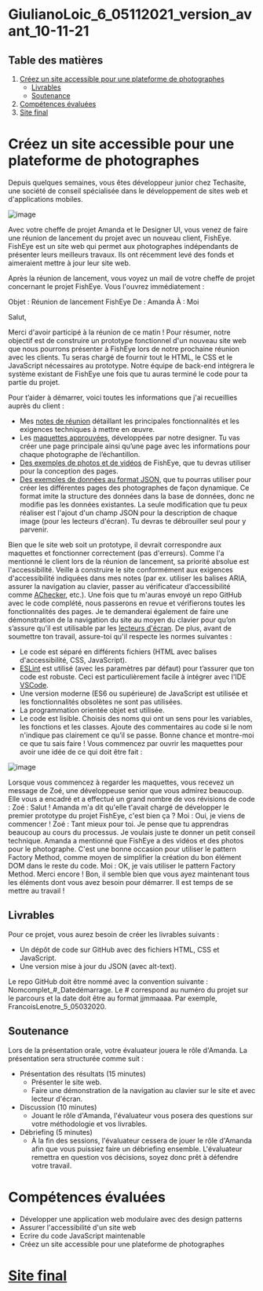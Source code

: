 # GiulianoLoic_6_05112021_version_avant_10-11-21
## Table des matières
1. [Créez un site accessible pour une plateforme de photographes](#Créez-un-site-accessible-pour-une-plateforme-de-photographes)
     * [Livrables](#Livrables)
     * [Soutenance](#Soutenance)
2. [Compétences évaluées](#Compétences-évaluées)
3. [Site final](#Site-final)

# Créez un site accessible pour une plateforme de photographes

Depuis quelques semaines, vous êtes développeur junior chez Techasite, une société de conseil
spécialisée dans le développement de sites web et d'applications mobiles.

![image](https://user.oc-static.com/upload/2020/08/18/15977566540758_15975854296086_image1%20(1).png)

Avec votre cheffe de projet Amanda et le Designer UI, vous venez de faire une réunion de lancement du projet avec un nouveau client, FishEye. FishEye est un site web qui permet aux photographes indépendants de présenter leurs meilleurs travaux. Ils ont récemment levé des fonds et aimeraient mettre à jour leur site web. 

Après la réunion de lancement, vous voyez un mail de votre cheffe de projet concernant le projet FishEye. Vous l'ouvrez immédiatement :

Objet : Réunion de lancement FishEye
De : Amanda
À : Moi

Salut, 

Merci d'avoir participé à la réunion de ce matin ! Pour résumer, notre objectif est de construire un prototype fonctionnel d'un nouveau site web que nous pourrons présenter à FishEye lors de notre prochaine réunion avec les clients. Tu seras chargé de fournir tout le HTML, le CSS et le JavaScript nécessaires au prototype. Notre équipe de back-end intégrera le système existant de FishEye une fois que tu auras terminé le code pour ta partie du projet.

Pour t’aider à démarrer, voici toutes les informations que j'ai recueillies auprès du client :

* Mes [notes de réunion](https://s3.eu-west-1.amazonaws.com/course.oc-static.com/projects/Front-End+V2/P5+Javascript+&+Accessibility/Notes+de+r%C3%A9union.pdf) détaillant les principales fonctionnalités et les exigences techniques à mettre en œuvre. 
* Les [maquettes approuvées](https://www.figma.com/file/pt8xJxC1QffW4HX16QhGZJ/UI-Design-FishEye-EN-(Copy)?node-id=0:1), développées par notre designer. Tu vas créer une page principale ainsi qu’une page avec les informations pour chaque photographe de l’échantillon. 
* [Des exemples de photos et de vidéos](https://s3-eu-west-1.amazonaws.com/course.oc-static.com/projects/Front-End+V2/P5+Javascript+&+Accessibility/FishEye_Photos.zip) de FishEye, que tu devras utiliser pour la conception des pages. 
* [Des exemples de données au format JSON](https://s3-eu-west-1.amazonaws.com/course.oc-static.com/projects/Front-End+V2/P5+Javascript+&+Accessibility/FishEyeData.json),  que tu pourras utiliser pour créer les
différentes pages des photographes de façon dynamique. Ce format imite la structure
des données dans la base de données, donc ne modifie pas les données existantes. La
seule modification que tu peux réaliser est l'ajout d'un champ JSON pour la
description de chaque image (pour les lecteurs d'écran). Tu devras te débrouiller seul
pour y parvenir.

Bien que le site web soit un prototype, il devrait correspondre aux maquettes et fonctionner
correctement (pas d'erreurs). Comme l'a mentionné le client lors de la réunion de
lancement, sa priorité absolue est l'accessibilité. Veille à construire le site conformément
aux exigences d'accessibilité indiquées dans mes notes (par ex. utiliser les balises ARIA,
assurer la navigation au clavier, passer au vérificateur d’accessibilité comme [AChecker](https://achecker.achecks.ca/checker/index.php), etc.).
Une fois que tu m'auras envoyé un repo GitHub avec le code complété, nous passerons en
revue et vérifierons toutes les fonctionnalités des pages. Je te demanderai également de
faire une démonstration de la navigation du site au moyen du clavier pour qu’on s’assure
qu'il est utilisable par les [lecteurs d'écran](https://developer.mozilla.org/en-US/docs/Learn/Tools_and_testing/Cross_browser_testing/Accessibility%23Screenreaders).
De plus, avant de soumettre ton travail, assure-toi qu'il respecte les normes suivantes :
* Le code est séparé en différents fichiers (HTML avec balises d'accessibilité, CSS,
JavaScript).
* [ESLint](https://eslint.org/) est utilisé (avec les paramètres par défaut) pour t’assurer que ton code est
robuste. Ceci est particulièrement facile à intégrer avec l'IDE [VSCode](https://code.visualstudio.com/).
* Une version moderne (ES6 ou supérieure) de JavaScript est utilisée et les
fonctionnalités obsolètes ne sont pas utilisées.
* La programmation orientée objet est utilisée.
* Le code est lisible. Choisis des noms qui ont un sens pour les variables, les fonctions et
les classes. Ajoute des commentaires au code si le nom n'indique pas clairement ce
qu’il se passe.
Bonne chance et montre-moi ce que tu sais faire !
Vous commencez par ouvrir les maquettes pour avoir une idée de ce qui doit être fait : 

![image](https://user.oc-static.com/upload/2020/08/18/15977571210897_image2.png)

Lorsque vous commencez à regarder les maquettes, vous recevez un message de Zoé, une
développeuse senior que vous admirez beaucoup. Elle vous a encadré et a effectué un grand
nombre de vos révisions de code :
Zoé : Salut ! Amanda m'a dit qu'elle t'avait chargé de développer le premier prototype du
projet FishEye, c'est bien ça ?
Moi : Oui, je viens de commencer !
Zoé : Tant mieux pour toi. Je pense que tu apprendras beaucoup au cours du processus. Je
voulais juste te donner un petit conseil technique. Amanda a mentionné que FishEye a des
vidéos et des photos pour le photographe. C'est une bonne occasion pour utiliser le pattern
Factory Method, comme moyen de simplifier la création du bon élément DOM dans le
reste du code.
Moi : OK, je vais utiliser le pattern Factory Method. Merci encore !
Bon, il semble bien que vous ayez maintenant tous les éléments dont vous avez besoin pour
démarrer. Il est temps de se mettre au travail !

## Livrables

Pour ce projet, vous aurez besoin de créer les livrables suivants :
* Un dépôt de code sur GitHub avec des fichiers HTML, CSS et JavaScript.
* Une version mise à jour du JSON (avec alt-text). 

Le repo GitHub doit être nommé avec la convention suivante :
Nomcomplet_#_Datedémarrage. Le # correspond au numéro du projet sur le parcours et
la date doit être au format jjmmaaaa. Par exemple, FrancoisLenotre_5_05032020.



## Soutenance

Lors de la présentation orale, votre évaluateur jouera le rôle d'Amanda. La présentation sera
structurée comme suit :
* Présentation des résultats (15 minutes)
  * Présenter le site web.
  * Faire une démonstration de la navigation au clavier sur le site et avec lecteur d'écran.
* Discussion (10 minutes)
  * Jouant le rôle d'Amanda, l'évaluateur vous posera des questions sur votre
méthodologie et vos livrables.
* Débriefing (5 minutes)
  * À la fin des sessions, l'évaluateur cessera de jouer le rôle d'Amanda afin que vous
puissiez faire un débriefing ensemble.
L'évaluateur remettra en question vos décisions, soyez donc prêt à défendre votre travail.

# Compétences évaluées

- Développer une application web modulaire avec des design patterns
- Assurer l'accessibilité d'un site web
- Ecrire du code JavaScript maintenable
- Créez un site accessible pour une plateforme de photographes 


# [Site final](https://devweb13.github.io/GiulianoLoic_6_05112021_version_avant_10-11-21/www/)


